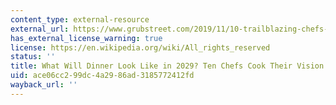 ```yaml
---
content_type: external-resource
external_url: https://www.grubstreet.com/2019/11/10-trailblazing-chefs-cook-the-food-of-the-future.html
has_external_license_warning: true
license: https://en.wikipedia.org/wiki/All_rights_reserved
status: ''
title: What Will Dinner Look Like in 2029? Ten Chefs Cook Their Vision of the Future
uid: ace06cc2-99dc-4a29-86ad-3185772412fd
wayback_url: ''
---
```

